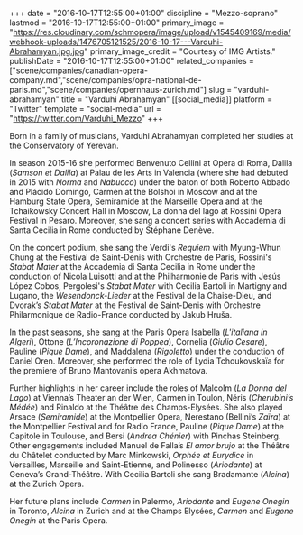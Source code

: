 +++
date = "2016-10-17T12:55:00+01:00"
discipline = "Mezzo-soprano"
lastmod = "2016-10-17T12:55:00+01:00"
primary_image = "https://res.cloudinary.com/schmopera/image/upload/v1545409169/media/webhook-uploads/1476705121525/2016-10-17---Varduhi-Abrahamyan.jpg.jpg"
primary_image_credit = "Courtesy of IMG Artists."
publishDate = "2016-10-17T12:55:00+01:00"
related_companies = ["scene/companies/canadian-opera-company.md","scene/companies/opra-national-de-paris.md","scene/companies/opernhaus-zurich.md"]
slug = "varduhi-abrahamyan"
title = "Varduhi Abrahamyan"
[[social_media]]
platform = "Twitter"
template = "social-media"
url = "https://twitter.com/Varduhi_Mezzo"
+++

Born in a family of musicians, Varduhi Abrahamyan completed her studies at the Conservatory of Yerevan.

In season 2015-16 she performed Benvenuto Cellini at Opera di Roma, Dalila (*Samson et Dalila*) at Palau de les Arts in Valencia (where she had debuted in 2015 with *Norma* and *Nabucco*) under the baton of both Roberto Abbado and Plácido Domingo, Carmen at the Bolshoi in Moscow and at the Hamburg State Opera, Semiramide at the Marseille Opera and at the Tchaikowsky Concert Hall in Moscow, La donna del lago at Rossini Opera Festival in Pesaro. Moreover, she sang a concert series with Accademia di Santa Cecilia in Rome conducted by Stéphane Denève.

On the concert podium, she sang the Verdi's *Requiem* with Myung-Whun Chung at the Festival de Saint-Denis with Orchestre de Paris, Rossini's *Stabat Mater* at the Accademia di Santa Cecilia in Rome under the conduction of Nicola Luisotti and at the Philharmonie de Paris with Jesús López Cobos, Pergolesi's *Stabat Mater* with Cecilia Bartoli in Martigny and Lugano, the *Wesendonck-Lieder* at the Festival de la Chaise-Dieu, and Dvorak’s *Stabat Mater* at the Festival de Saint-Denis with Orchestre Philarmonique de Radio-France conducted by Jakub Hruša.

In the past seasons, she sang at the Paris Opera Isabella (*L'italiana in Algeri*), Ottone (*L’Incoronazione di Poppea*), Cornelia (*Giulio Cesare*), Pauline (*Pique Dame*), and Maddalena (*Rigoletto*) under the conduction of Daniel Oren. Moreover, she performed the role of Lydia Tchoukovskaïa for the premiere of Bruno Mantovani’s opera Akhmatova.

Further highlights in her career include the roles of Malcolm (*La Donna del Lago*) at Vienna’s Theater an der Wien, Carmen in Toulon, Néris (*Cherubini’s Médée*) and Rinaldo at the Théâtre des Champs-Elysées. She also played Arsace (*Semiramide*) at the Montpellier Opera, Nerestano (Bellini’s *Zaïra*) at the Montpellier Festival and for Radio France, Pauline (*Pique Dame*) at the Capitole in Toulouse, and Bersi (*Andrea Chénier*) with Pinchas Steinberg. Other engagements included Manuel de Falla’s *El amor brujo* at the Théâtre du Châtelet conducted by Marc Minkowski, *Orphée et Eurydice* in Versailles, Marseille and Saint-Etienne, and Polinesso (*Ariodante*) at Geneva’s Grand-Théâtre. With Cecilia Bartoli she sang Bradamante (*Alcina*) at the Zurich Opera.

Her future plans include *Carmen* in Palermo, *Ariodante* and *Eugene Onegin* in Toronto, *Alcina* in Zurich and at the Champs Elysées, *Carmen* and *Eugene Onegin* at the Paris Opera.
